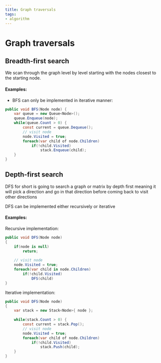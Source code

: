 ```yaml
---
title: Graph traversals
tags:
- algorithm
---
```

# Graph traversals

## Breadth-first search
We scan through the graph level by level starting with the nodes closest to the starting node.

#### Examples:
- BFS can only be implemented in iterative manner:
```cs
public void BFS(Node node) {
	var queue = new Queue<Node>();
	queue.Enqueue(node);
	while(queue.Count > 0) {
		const current = queue.Dequeue();
		// visit node
		node.Visited = true;
		foreach(var child of node.Children)
			if(!child.Visited)
				stack.Enqueue(child);
	}
}
```

## Depth-first search
DFS for short is going to search a graph or matrix by depth first meaning it will pick a direction and go in that direction before coming back to visit other directions

DFS can be implemented either recursively or iterative

#### Examples:
Recursive implementation:
```cs
public void DFS(Node node) 
{
	if(node is null) 
		return;
		
	// visit node
	node.Visited = true;
	foreach(var child in node.Children)
		if(!child.Visited)
			DFS(child)
}

```

Iterative implementation:
```cs
public void DFS(Node node) 
{
	var stack = new Stack<Node>{ node };
	
	while(stack.Count > 0) {
		const current = stack.Pop();
		// visit node
		node.Visited = true;
		foreach(var child of node.Children)
			if(!child.Visited)
				stack.Push(child);
	}
}